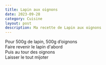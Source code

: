 ```yaml
---
title: Lapin aux oignons
date: 2023-09-28
category: Cuisine
layout: post
description: Ma recette de Lapin aux oignons
---
```


Pour 500g de lapin, 500g d’oignons  
Faire revenir le lapin d'abord  
Puis au tour des oignons  
Laisser le tout mijoter  

